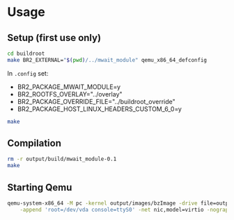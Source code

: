 # Usage

## Setup (first use only)

```sh
cd buildroot
make BR2_EXTERNAL="$(pwd)/../mwait_module" qemu_x86_64_defconfig
```

In ```.config``` set:
* BR2_PACKAGE_MWAIT_MODULE=y
* BR2_ROOTFS_OVERLAY="../overlay"
* BR2_PACKAGE_OVERRIDE_FILE="../buildroot_override"
* BR2_PACKAGE_HOST_LINUX_HEADERS_CUSTOM_6_0=y

```sh
make
```

## Compilation

```sh
rm -r output/build/mwait_module-0.1
make
```

## Starting Qemu

```sh
qemu-system-x86_64 -M pc -kernel output/images/bzImage -drive file=output/images/rootfs.ext2,if=virtio,format=raw \
    -append 'root=/dev/vda console=ttyS0' -net nic,model=virtio -nographic -serial mon:stdio -net user -smp $(nproc)
```